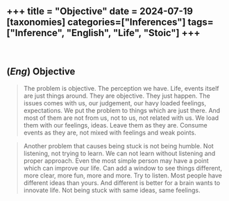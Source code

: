 +++
title = "Objective"
date = 2024-07-19
[taxonomies]
categories=["Inferences"]
tags=["Inference", "English", "Life", "Stoic"]
+++
---
<br>

## (*Eng*) Objective
> The problem is objective. The perception we have. Life, events itself are just things around. They are objective. They  just happen. The issues comes with us, our judgement, our havy loaded feelings, expectations. We put the problem to things which are just there. And most of them are not from us, not to us, not related with us. We load them with our feelings, ideas. Leave them as they are. Consume events as they are, not mixed with feelings and weak points.

> Another problem that causes being stuck is not being humble. Not listening, not trying to learn. We can not learn without listening and proper approach. Even the most simple person may have a point which can improve our life. Can add a window to see things different, more clear, more fun, more and more. Try to listen. Most people have different ideas than yours. And different is better for a brain wants to innovate life. Not being stuck with same ideas, same feelings.
